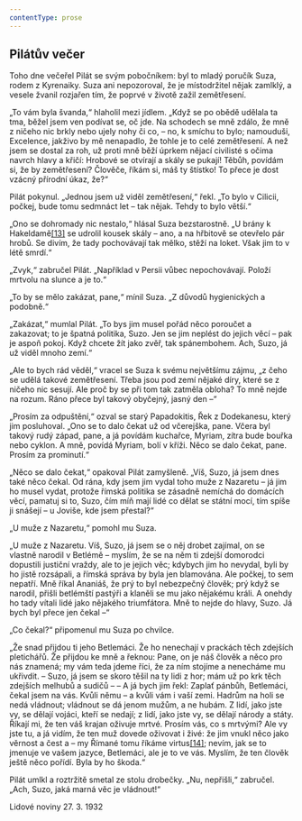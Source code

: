 ```yaml
---
contentType: prose
---
```


## Pilátův večer

Toho dne večeřel Pilát se svým pobočníkem: byl to mladý poručík Suza, rodem z Kyrenaiky. Suza ani nepozoroval, že je místodržitel nějak zamlklý, a vesele žvanil rozjařen tím, že poprvé v životě zažil zemětřesení.

„To vám byla švanda,“ hlaholil mezi jídlem. „Když se po obědě udělala ta tma, běžel jsem ven podívat se, oč jde. Na schodech se mně zdálo, že mně z ničeho nic brkly nebo ujely nohy či co, – no, k smíchu to bylo; namouduši, Excelence, jakživo by mě nenapadlo, že tohle je to celé zemětřesení. A než jsem se dostal za roh, už proti mně běží úprkem nějací civilisté s očima navrch hlavy a křičí: Hrobové se otvírají a skály se pukají! Těbůh, povídám si, že by zemětřesení? Člověče, říkám si, máš ty štístko! To přece je dost vzácný přírodní úkaz, že?“

Pilát pokynul. „Jednou jsem už viděl zemětřesení,“ řekl. „To bylo v Cilicii, počkej, bude tomu sedmnáct let – tak nějak. Tehdy to bylo větší.“

„Ono se dohromady nic nestalo,“ hlásal Suza bezstarostně. „U brány k Hakeldamě[\[13\]](./resources/undefined) se udrolil kousek skály – ano, a na hřbitově se otevřelo pár hrobů. Se divím, že tady pochovávají tak mělko, stěží na loket. Však jim to v létě smrdí.“

„Zvyk,“ zabručel Pilát. „Například v Persii vůbec nepochovávají. Položí mrtvolu na slunce a je to.“

„To by se mělo zakázat, pane,“ mínil Suza. „Z důvodů hygienických a podobně.“

„Zakázat,“ mumlal Pilát. „To bys jim musel pořád něco poroučet a zakazovat; to je špatná politika, Suzo. Jen se jim neplést do jejich věcí – pak je aspoň pokoj. Když chcete žít jako zvěř, tak spánembohem. Ach, Suzo, já už viděl mnoho zemí.“

„Ale to bych rád věděl,“ vracel se Suza k svému největšímu zájmu, „z čeho se udělá takové zemětřesení. Třeba jsou pod zemí nějaké díry, které se z ničeho nic sesují. Ale proč by se při tom tak zatměla obloha? To mně nejde na rozum. Ráno přece byl takový obyčejný, jasný den –“

„Prosím za odpuštění,“ ozval se starý Papadokitis, Řek z Dodekanesu, který jim posluhoval. „Ono se to dalo čekat už od včerejška, pane. Včera byl takový rudý západ, pane, a já povídám kuchařce, Myriam, zítra bude bouřka nebo cyklon. A mně, povídá Myriam, bolí v kříži. Něco se dalo čekat, pane. Prosím za prominutí.“

„Něco se dalo čekat,“ opakoval Pilát zamyšleně. „Víš, Suzo, já jsem dnes také něco čekal. Od rána, kdy jsem jim vydal toho muže z Nazaretu – já jim ho musel vydat, protože římská politika se zásadně nemíchá do domácích věcí, pamatuj si to, Suzo, čím míň mají lidé co dělat se státní mocí, tím spíše ji snášejí – u Joviše, kde jsem přestal?“

„U muže z Nazaretu,“ pomohl mu Suza.

„U muže z Nazaretu. Víš, Suzo, já jsem se o něj drobet zajímal, on se vlastně narodil v Betlémě – myslím, že se na něm ti zdejší domorodci dopustili justiční vraždy, ale to je jejich věc; kdybych jim ho nevydal, byli by ho jistě rozsápali, a římská správa by byla jen blamována. Ale počkej, to sem nepatří. Mně říkal Ananiáš, že prý to byl nebezpečný člověk; prý když se narodil, přišli betlémští pastýři a klaněli se mu jako nějakému králi. A onehdy ho tady vítali lidé jako nějakého triumfátora. Mně to nejde do hlavy, Suzo. Já bych byl přece jen čekal –“

„Co čekal?“ připomenul mu Suza po chvilce.

„Že snad přijdou ti jeho Betlemáci. Že ho nenechají v prackách těch zdejších pletichářů. Že přijdou ke mně a řeknou: Pane, on je náš člověk a něco pro nás znamená; my vám teda jdeme říci, že za ním stojíme a nenecháme mu ukřivdit. – Suzo, já jsem se skoro těšil na ty lidi z hor; mám už po krk těch zdejších melhubů a sudičů – – A já bych jim řekl: Zaplať pánbůh, Betlemáci, čekal jsem na vás. Kvůli němu – a kvůli vám i vaší zemi. Hadrům na holi se nedá vládnout; vládnout se dá jenom mužům, a ne hubám. Z lidí, jako jste vy, se dělají vojáci, kteří se nedají; z lidí, jako jste vy, se dělají národy a státy. Říkají mi, že ten váš krajan oživuje mrtvé. Prosím vás, co s mrtvými? Ale vy jste tu, a já vidím, že ten muž dovede oživovat i živé: že jim vnukl něco jako věrnost a čest a – my Římané tomu říkáme virtus[\[14\]](./resources/undefined); nevím, jak se to jmenuje ve vašem jazyce, Betlemáci, ale je to ve vás. Myslím, že ten člověk ještě něco pořídí. Byla by ho škoda.“

Pilát umlkl a roztržitě smetal ze stolu drobečky. „Nu, nepřišli,“ zabručel. „Ach, Suzo, jaká marná věc je vládnout!“

Lidové noviny 27. 3. 1932
